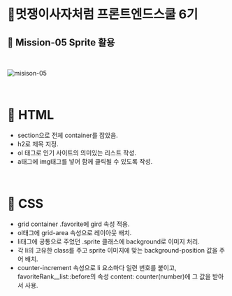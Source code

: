 # 🦁멋쟁이사자처럼 프론트엔드스쿨 6기 
## 💎 Mission-05 Sprite 활용
</br>

![misison-05](https://github.com/GwonH/home-work/assets/130988491/7451bb83-15c9-4a94-a98b-d8190293b07d)

</br>

# 📑 HTML
- section으로 전체 container를 잡았음.
- h2로 제목 지정.
- ol 태그로 인기 사이트의 의미있는 리스트 작성.
- a태그에 img태그를 넣어 함께 클릭될 수 있도록 작성.
</br>

# 🔖 CSS
- grid container .favorite에 gird 속성 적용.
- ol태그에 grid-area 속성으로 레이아웃 배치.
- li태그에 공통으로 주었던 .sprite 클래스에 background로 이미지 처리.
- 각 li의 고유한 class를 주고 sprite 이미지에 맞는 background-position 값을 주어 배치.
- counter-increment 속성으로 li 요소마다 일련 번호를 붙이고, favoriteRank__list::before의 속성 content: counter(number)에 그 값을 받아서 사용.